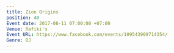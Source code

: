 ```yaml
---
title: Zion Origins
position: 40
Event date: 2017-08-11 07:00:00 +07:00
Venue: Rafiki's
Event URL: https://www.facebook.com/events/109543909714354/
Genre: DJ
---
```


